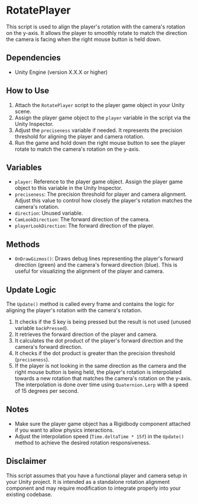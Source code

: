 # RotatePlayer

This script is used to align the player's rotation with the camera's rotation on the y-axis. It allows the player to smoothly rotate to match the direction the camera is facing when the right mouse button is held down.

## Dependencies

- Unity Engine (version X.X.X or higher)

## How to Use

1. Attach the `RotatePlayer` script to the player game object in your Unity scene.
2. Assign the player game object to the `player` variable in the script via the Unity Inspector.
3. Adjust the `preciseness` variable if needed. It represents the precision threshold for aligning the player and camera rotation.
4. Run the game and hold down the right mouse button to see the player rotate to match the camera's rotation on the y-axis.

## Variables

- `player`: Reference to the player game object. Assign the player game object to this variable in the Unity Inspector.
- `preciseness`: The precision threshold for player and camera alignment. Adjust this value to control how closely the player's rotation matches the camera's rotation.
- `direction`: Unused variable.
- `CamLookDirection`: The forward direction of the camera.
- `playerLookDirection`: The forward direction of the player.

## Methods

- `OnDrawGizmos()`: Draws debug lines representing the player's forward direction (green) and the camera's forward direction (blue). This is useful for visualizing the alignment of the player and camera.

## Update Logic

The `Update()` method is called every frame and contains the logic for aligning the player's rotation with the camera's rotation.

1. It checks if the S key is being pressed but the result is not used (unused variable `backPressed`).
2. It retrieves the forward direction of the player and camera.
3. It calculates the dot product of the player's forward direction and the camera's forward direction.
4. It checks if the dot product is greater than the precision threshold (`preciseness`).
5. If the player is not looking in the same direction as the camera and the right mouse button is being held, the player's rotation is interpolated towards a new rotation that matches the camera's rotation on the y-axis. The interpolation is done over time using `Quaternion.Lerp` with a speed of 15 degrees per second.

## Notes

- Make sure the player game object has a Rigidbody component attached if you want to allow physics interactions.
- Adjust the interpolation speed (`Time.deltaTime * 15f`) in the `Update()` method to achieve the desired rotation responsiveness.

## Disclaimer

This script assumes that you have a functional player and camera setup in your Unity project. It is intended as a standalone rotation alignment component and may require modification to integrate properly into your existing codebase.
